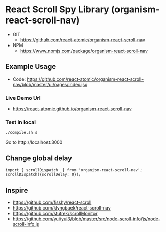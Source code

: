 React Scroll Spy Library (organism-react-scroll-nav) 
===============
   * GIT
      * https://github.com/react-atomic/organism-react-scroll-nav
   * NPM
      * https://www.npmjs.com/package/organism-react-scroll-nav

## Example Usage
* Code: https://github.com/react-atomic/organism-react-scroll-nav/blob/master/ui/pages/index.jsx

### Live Demo Url
* https://react-atomic.github.io/organism-react-scroll-nav

### Test in local
```
./compile.sh s
```

Go to http://localhost:3000

## Change global delay
```
import { scrollDispatch  } from 'organism-react-scroll-nav';
scrollDispatch({scrollDelay: 0});
```



## Inspire
* https://github.com/fisshy/react-scroll
* https://github.com/klyngbaek/react-scroll-nav
* https://github.com/stutrek/scrollMonitor
* https://github.com/yui/yui3/blob/master/src/node-scroll-info/js/node-scroll-info.js

